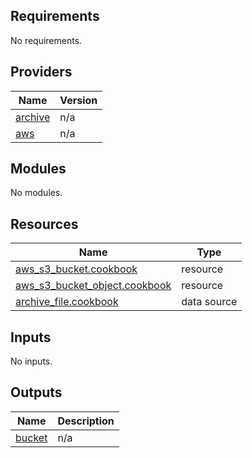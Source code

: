 <!-- BEGIN_TF_DOCS -->
## Requirements

No requirements.

## Providers

| Name | Version |
|------|---------|
| <a name="provider_archive"></a> [archive](#provider\_archive) | n/a |
| <a name="provider_aws"></a> [aws](#provider\_aws) | n/a |

## Modules

No modules.

## Resources

| Name | Type |
|------|------|
| [aws_s3_bucket.cookbook](https://registry.terraform.io/providers/hashicorp/aws/latest/docs/resources/s3_bucket) | resource |
| [aws_s3_bucket_object.cookbook](https://registry.terraform.io/providers/hashicorp/aws/latest/docs/resources/s3_bucket_object) | resource |
| [archive_file.cookbook](https://registry.terraform.io/providers/hashicorp/archive/latest/docs/data-sources/file) | data source |

## Inputs

No inputs.

## Outputs

| Name | Description |
|------|-------------|
| <a name="output_bucket"></a> [bucket](#output\_bucket) | n/a |
<!-- END_TF_DOCS -->